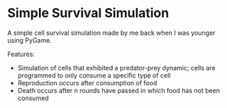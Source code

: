 # Simple Survival Simulation

A simple cell survival simulation made by me back when I was younger using PyGame.

Features:
- Simulation of cells that exhibited a predator-prey dynamic; cells are programmed to only consume a specific type of cell
- Reproduction occurs after consumption of food
- Death occurs after n rounds have passed in which food has not been consumed


